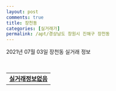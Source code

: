 ```yaml
---
layout: post
comments: true
title: 장천동
categories: [실거래가]
permalink: /apt/경상남도 창원시 진해구 장천동
---
```


2021년 07월 03일 장천동 실거래 정보

<script type="text/javascript">
  google.charts.load('current', {'packages':['corechart']});
  google.charts.setOnLoadCallback(drawChart);

  function drawChart() {
    var data = google.visualization.arrayToDataTable([['거래일', '매매', '전월세', '전매'], ['20-07', 23, 8, 0], ['20-08', 24, 2, 0], ['20-09', 22, 5, 0], ['20-10', 22, 7, 0], ['20-11', 51, 6, 0], ['20-12', 27, 8, 0], ['21-01', 12, 8, 0], ['21-02', 13, 7, 0], ['21-03', 21, 6, 0], ['21-04', 24, 6, 0], ['21-05', 11, 6, 0], ['21-06', 10, 3, 0]]);

    var options = {
      title: '최근 유형별 거래량 추이',
      legend: { position: 'bottom' }
    };

    var chart = new google.visualization.LineChart(document.getElementById('columnchart_material'));
    chart.draw(data, (options));
  }
</script>

<div id="columnchart_material" style="width: 95%; margin-left: -35px; display: block"></div>
<br>
<table>
  <tr>
    <td colspan="4" style="font-weight: bold;"><a href="https://search.naver.com/search.naver?query=장천동 실거래정보없음">실거래정보없음</a></td>
  </tr>
    
</table>
    